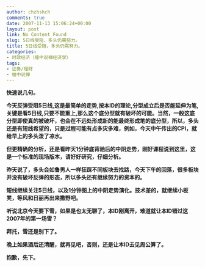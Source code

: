 ```yaml
---
author: chzhshch
comments: true
date: 2007-11-13 15:06:24+00:00
layout: post
link: No Content Found
slug: 5日线受阻，多头仍需努力。
title: 5日线受阻，多头仍需努力。
categories:
- 时政经济（缠中说禅经济学）
tags:
- 证券/理财
- 缠中说禅
---
```


			

**快速说几句。**

**今天反弹受阻5日线,这是最简单的走势,按本ID的理论,分型成立后是否能延伸为笔,关键是看5日线,只要不能重上,那么这个底分型就有破坏的可能。当然，一般这底分型即使真的被破坏，也会在不远处形成新的能最终形成笔的底分型，所以，多头还是有短线希望的，只是过程可能有点多灾多难，例如，今天中午传出的CPI，就给早上的多头泼了凉水。**

**但更精确的分析，还是看昨天1分钟底背驰后的中阴走势，刚好课程说到这里，这是一个标准的现场版本，请好好研究，仔细分析。**

**昨天说了，多头会如鲁男人一样狂踩不同板块去找路，今天下午的回落，很多板块并没有破坏反弹的形态，所以多头还有继续努力的资本的。**

**短线继续关注5日线，以及1分钟图上的中阴走势演化。技术差的，就继续小板凳，等风和日丽再出来撒野吧。**

**听说北京今天要下雪，如果是也太无聊了，本ID刚离开，难道就让本ID错过这2007年的第一场雪？**

**拜托，雪还是别下了。**

**晚上如果酒后还清醒，就再见吧，否则，还是让本ID去见周公算了。**

**抱歉，先下。**
